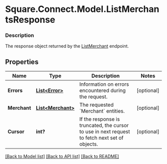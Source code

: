 # Square.Connect.Model.ListMerchantsResponse

### Description

The response object returned by the [ListMerchant](#endpoint-listmerchant) endpoint.

## Properties

Name | Type | Description | Notes
------------ | ------------- | ------------- | -------------
**Errors** | [**List&lt;Error&gt;**](Error.md) | Information on errors encountered during the request. | [optional] 
**Merchant** | [**List&lt;Merchant&gt;**](Merchant.md) | The requested &#x60;Merchant&#x60; entities. | [optional] 
**Cursor** | **int?** | If the  response is truncated, the cursor to use in next  request to fetch next set of objects. | [optional] 



[[Back to Model list]](../README.md#documentation-for-models) [[Back to API list]](../README.md#documentation-for-api-endpoints) [[Back to README]](../README.md)

